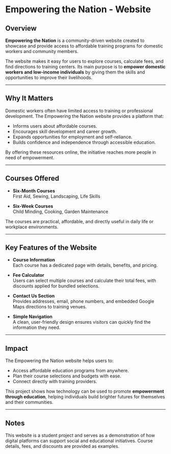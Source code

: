 # Empowering the Nation - Website

## Overview
**Empowering the Nation** is a community-driven website created to showcase and provide access to affordable training programs for domestic workers and community members.  

The website makes it easy for users to explore courses, calculate fees, and find directions to training centers. Its main purpose is to **empower domestic workers and low-income individuals** by giving them the skills and opportunities to improve their livelihoods.

---

## Why It Matters
Domestic workers often have limited access to training or professional development. The Empowering the Nation website provides a platform that:
- Informs users about affordable courses.  
- Encourages skill development and career growth.  
- Expands opportunities for employment and self-reliance.  
- Builds confidence and independence through accessible education.  

By offering these resources online, the initiative reaches more people in need of empowerment.

---

## Courses Offered
- **Six-Month Courses**  
  First Aid, Sewing, Landscaping, Life Skills  

- **Six-Week Courses**  
  Child Minding, Cooking, Garden Maintenance  

The courses are practical, affordable, and directly useful in daily life or workplace environments.

---

## Key Features of the Website
- **Course Information**  
  Each course has a dedicated page with details, benefits, and pricing.  

- **Fee Calculator**  
  Users can select multiple courses and calculate their total fees, with discounts applied for bundled selections.  

- **Contact Us Section**  
  Provides addresses, email, phone numbers, and embedded Google Maps directions to training venues.  

- **Simple Navigation**  
  A clean, user-friendly design ensures visitors can quickly find the information they need.

---

## Impact
The Empowering the Nation website helps users to:  
- Access affordable education programs from anywhere.  
- Plan their course selections and budgets with ease.  
- Connect directly with training providers.  

This project shows how technology can be used to promote **empowerment through education**, helping individuals build brighter futures for themselves and their communities.

---

## Notes
This website is a student project and serves as a demonstration of how digital platforms can support social and educational initiatives. Course details, fees, and discounts are provided as examples.



